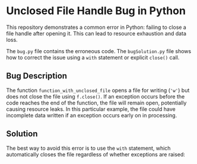# Unclosed File Handle Bug in Python

This repository demonstrates a common error in Python: failing to close a file handle after opening it.  This can lead to resource exhaustion and data loss.

The `bug.py` file contains the erroneous code.  The `bugSolution.py` file shows how to correct the issue using a `with` statement or explicit `close()` call.

## Bug Description

The function `function_with_unclosed_file` opens a file for writing (`'w'`) but does not close the file using `f.close()`. If an exception occurs before the code reaches the end of the function, the file will remain open, potentially causing resource leaks.  In this particular example, the file could have incomplete data written if an exception occurs early on in processing. 

## Solution

The best way to avoid this error is to use the `with` statement, which automatically closes the file regardless of whether exceptions are raised: